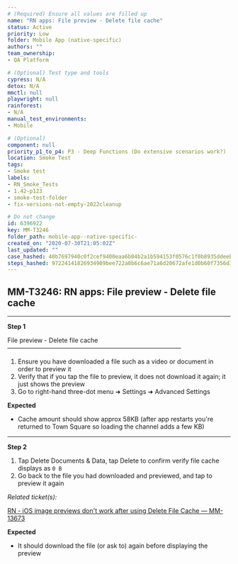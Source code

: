 ```yaml
---
# (Required) Ensure all values are filled up
name: "RN apps: File preview - Delete file cache"
status: Active
priority: Low
folder: Mobile App (native-specific)
authors: ""
team_ownership: 
- QA Platform

# (Optional) Test type and tools
cypress: N/A
detox: N/A
mmctl: null
playwright: null
rainforest: 
- N/A
manual_test_environments: 
- Mobile

# (Optional)
component: null
priority_p1_to_p4: P3 - Deep Functions (Do extensive scenarios work?)
location: Smoke Test
tags: 
- Smoke test
labels: 
- RN_Smoke_Tests
- 1.42-p123
- smoke-test-folder
- fix-versions-not-empty-2022cleanup

# Do not change
id: 6396922
key: MM-T3246
folder_path: mobile-app--native-specific-
created_on: "2020-07-30T21:05:02Z"
last_updated: ""
case_hashed: 40b7697940c0f2cef9400eaa6b04b2a1b594153f0576c1f0b8935ddeeb4657d66520f7d618cc20c8c50b2a950a7b69bc
steps_hashed: 97224141826934909bee722a0b6c6ae71a6d20672afe1d0b60f7356d3f050012c320a3cc7f6950e4bf789eb89a8d5bb5
---
```


## MM-T3246: RN apps: File preview - Delete file cache

---

**Step 1**

File preview - Delete file cache\
————————————————————————————

1. Ensure you have downloaded a file such as a video or document in order to preview it
2. Verify that if you tap the file to preview, it does not download it again; it just shows the preview
3. Go to right-hand three-dot menu ➜ Settings ➜ Advanced Settings

**Expected**

- Cache amount should show approx 58KB (after app restarts you're returned to Town Square so loading the channel adds a few KB)

---

**Step 2**

1. Tap Delete Documents & Data, tap Delete to confirm verify file cache displays as `0 B`
2. Go back to the file you had downloaded and previewed, and tap to preview it again

_Related ticket(s):_

[RN - iOS image previews don't work after using Delete File Cache — MM-13673](https://mattermost.atlassian.net/browse/MM-13673)

**Expected**

- It should download the file (or ask to) again before displaying the preview
